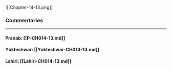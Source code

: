 ![[Chapter-14-13.png]]

### Commentaries

---

#### Pranab: [[P-CH014-13.md]]

#### Yukteshwar: [[Yukteshwar-CH014-13.md]]

#### Lahiri: [[Lahiri-CH014-13.md]]
